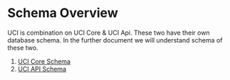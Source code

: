 # Schema Overview

UCI is combination on UCI Core & UCI Api. These two have their own database schema. In the further document we will understand schema of these two.

1. [UCI Core Schema](uci-core-schema/)
2. [UCI API Schema](uci-api-schema.md)

&#x20;&#x20;
